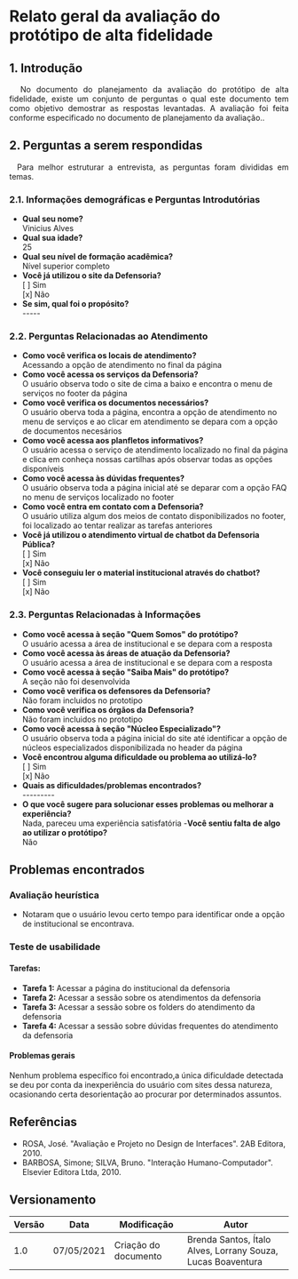 # Relato geral da avaliação do protótipo de alta fidelidade

## 1. Introdução

<p style="text-indent: 20px; text-align: justify">
No documento do planejamento da avaliação do protótipo de alta fidelidade, existe um conjunto de perguntas o qual este documento tem como objetivo demostrar as respostas levantadas. A avaliação foi feita conforme especificado no documento de planejamento da avaliação.</a>.
</p>

## 2. Perguntas a serem respondidas

<p style='text-align:justify'>&emsp;Para melhor estruturar a entrevista, as perguntas foram divididas em temas.</p>

### 2.1. Informações demográficas e Perguntas Introdutórias


- **Qual seu nome?**<br> Vinicius Alves  
- **Qual sua idade?**<br> 25
- **Qual seu nível de formação acadêmica?**<br> Nível superior completo
- **Você já utilizou o site da Defensoria?**<br>[ ] Sim </br> [x] Não
- **Se sim, qual foi o propósito?**<br>-----

### 2.2. Perguntas Relacionadas ao Atendimento

- **Como você verifica os locais de atendimento?**<br> Acessando a opção de atendimento no final da página 
- **Como você acessa os serviços da Defensoria?**<br> O usuário observa todo o site de cima a baixo e encontra o menu de serviços no footer da página
- **Como você verifica os documentos necessários?**<br> O usuário oberva toda a página, encontra a opção de atendimento no menu de serviços e ao clicar em atendimento se depara com a opção de documentos necesários
- **Como você acessa aos planfletos informativos?**<br>O usuário acessa o serviço de atendimento localizado no final da página e clica em conheça nossas cartilhas após observar todas as opções disponíveis
- **Como você acessa às dúvidas frequentes?**<br> O usuário observa toda a página inicial até se deparar com a opção FAQ no menu de serviços localizado no footer
- **Como você entra em contato com a Defensoria?**<br>O usuário utiliza algum dos meios de contato disponibilizados no footer, foi localizado ao tentar realizar as tarefas anteriores
- **Você já utilizou o atendimento virtual de chatbot da Defensoria Pública?**<br>[ ] Sim </br> [x] Não</br> 
- **Você conseguiu ler o material institucional através do chatbot?**<br>[ ] Sim<br>[x] Não

### 2.3. Perguntas Relacionadas à Informações

- **Como você acessa à seção "Quem Somos" do protótipo?**<br> O usuário acessa a área de institucional e se depara com a resposta
- **Como você acessa às áreas de atuação da Defensoria?**<br> O usuário acessa a área de institucional e se depara com a resposta
- **Como você acessa à seção "Saiba Mais" do protótipo?**<br> A seção não foi desenvolvida
- **Como você verifica os defensores da Defensoria?**<br> Não foram incluidos no prototipo
- **Como você verifica os órgãos da Defensoria?**<br> Não foram incluidos no prototipo
- **Como você acessa à seção "Núcleo Especializado"?**<br> O usuário observa toda a página inicial do site até identificar a opção de núcleos especializados disponibilizada no header da página
- **Você encontrou alguma dificuldade ou problema ao utilizá-lo?**<br>[ ] Sim </br> [x] Não </br> 
- **Quais as dificuldades/problemas encontrados?**<br> ---------
- **O que você sugere para solucionar esses problemas ou melhorar a experiência?**<br> Nada, pareceu uma experiência satisfatória
-**Você sentiu falta de algo ao utilizar o protótipo?**<br> Não
## Problemas encontrados

### Avaliação heurística
- Notaram que o usuário levou certo tempo para identificar onde a opção de institucional se encontrava.

### Teste de usabilidade

#### Tarefas:

- **Tarefa 1:** Acessar a página do institucional da defensoria
- **Tarefa 2:** Acessar a sessão sobre os atendimentos da defensoria
- **Tarefa 3:** Acessar a sessão sobre os folders do atendimento da defensoria
- **Tarefa 4:** Acessar a sessão sobre dúvidas frequentes do atendimento da defensoria

#### Problemas gerais

<p>Nenhum problema específico foi encontrado,a única dificuldade detectada se deu por conta da inexperiência do usuário com sites dessa natureza, ocasionando certa desorientação ao procurar por determinados assuntos.</p>

## Referências

- ROSA, José. "Avaliação e Projeto no Design de Interfaces". 2AB Editora, 2010.
- BARBOSA, Simone; SILVA, Bruno. "Interação Humano-Computador". Elsevier Editora Ltda, 2010.

## Versionamento

| Versão | Data | Modificação | Autor |
|------- | ---- | ----------- | ----- |
| 1.0 | 07/05/2021 | Criação do documento | Brenda Santos, Ítalo Alves, Lorrany Souza, Lucas Boaventura |


